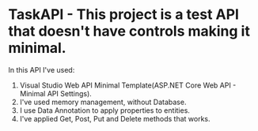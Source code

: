 # TaskAPI - This project is a test API that doesn't have controls making it minimal.
In this API I've used:
  1. Visual Studio Web API Minimal Template(ASP.NET Core Web API - Minimal API Settings).
  2. I've used memory management, without Database.
  3. I use Data Annotation to apply properties to entities.
  4. I've applied Get, Post, Put and Delete methods that works.
